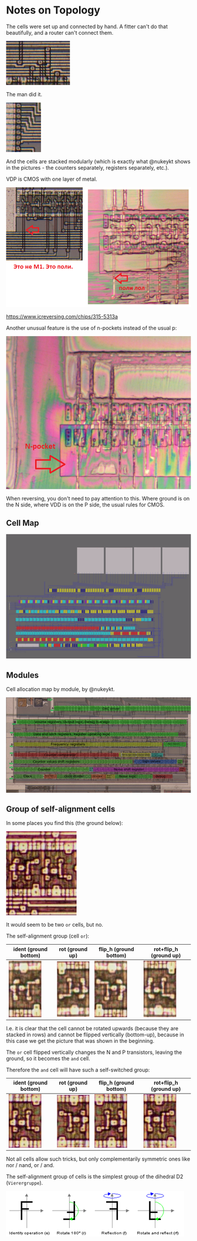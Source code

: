 # Notes on Topology

The cells were set up and connected by hand. A fitter can't do that beautifully, and a router can't connect them.

![image](../imgstore/175983109-d13f8b43-3bb9-4e85-842e-b8bf61fdd92b.png)

The man did it.

![image](../imgstore/175983175-84c133a4-d846-4451-81fe-b535a47a4efd.png)

And the cells are stacked modularly (which is exactly what @nukeykt shows in the pictures - the counters separately, registers separately, etc.).

VDP is CMOS with one layer of metal.

![image](../imgstore/175983002-4df8cd5c-90a1-49fe-9fc4-dbe16c287375.png)

https://www.icreversing.com/chips/315-5313a

Another unusual feature is the use of n-pockets instead of the usual p:

![image](../imgstore/176116906-edc63b0e-4829-4dec-9c4e-634e062aece4.png)

When reversing, you don't need to pay attention to this. Where ground is on the N side, where VDD is on the P side, the usual rules for CMOS.

## Cell Map

![PSG_netlist](../imgstore/PSG_netlist.png)

## Modules

Cell allocation map by module, by @nukeykt.

![image](../imgstore/176502964-95bc5798-02ce-4933-ac8c-da426f77f7a4.png)

## Group of self-alignment cells

In some places you find this (the ground below):

![image](../imgstore/176856526-86d02e64-7d99-4f38-9a79-cd850feba478.png)

It would seem to be two `or` cells, but no.

The self-alignment group (cell `or`):

|ident (ground bottom)|rot (ground up)|flip_h (ground bottom)|rot+flip_h (ground up)|
|---|---|---|---|
|![image](../imgstore/176852861-7d7a0f57-d302-4f71-bd27-1cea605fb091.png)|![image](../imgstore/176852945-8082ee45-692c-42dc-92d7-c90748a3aae1.png)|![image](../imgstore/176853301-54b26e7c-8166-430b-9e86-bc5045b9614b.png)|![image](../imgstore/176857460-1020e86c-4dcd-4f58-824e-76e226a66e25.png)|

I.e. it is clear that the cell cannot be rotated upwards (because they are stacked in rows) and cannot be flipped vertically (bottom-up), because in this case we get the picture that was shown in the beginning.

The `or` cell flipped vertically changes the N and P transistors, leaving the ground, so it becomes the `and` cell.

Therefore the `and` cell will have such a self-switched group:

|ident (ground bottom)|rot (ground up)|flip_h (ground bottom)|rot+flip_h (ground up)|
|---|---|---|---|
|![image](../imgstore/176853681-b5759600-34d0-4bc9-be78-0f6d9d245eaa.png)|![image](../imgstore/176853715-74e3c938-3f99-410f-bbf8-6dd91cbcbb9e.png)|![image](../imgstore/176853767-57d5a1f7-5c1b-4c51-b9e7-fd7c9e5a4074.png)|![image](../imgstore/176857641-2b40c1dc-3858-439d-addf-e99a83b466ba.png)|

Not all cells allow such tricks, but only complementarily symmetric ones like nor / nand, or / and.

The self-alignment group of cells is the simplest group of the dihedral D2 (`Vierergruppe`).

![image](../imgstore/176861596-9f27ad7b-82f0-4c9a-888c-5250f60a61ae.png)
